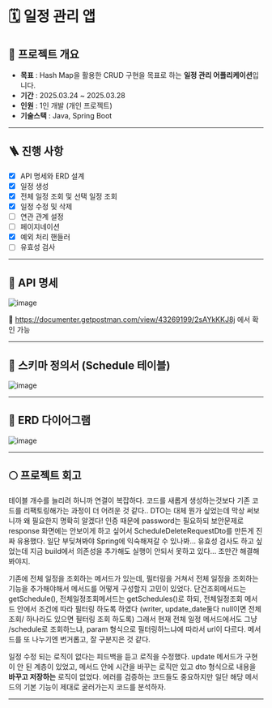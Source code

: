 # 🗓️ 일정 관리 앱
 

## 📌 프로젝트 개요
- **목표** : Hash Map을 활용한 CRUD 구현을 목표로 하는 **일정 관리 어플리케이션**입니다.
- **기간** : 2025.03.24 ~ 2025.03.28
- **인원** : 1인 개발 (개인 프로젝트)
- **기술스택** : Java, Spring Boot

---

## 🪜 진행 사항
- [x] API 명세와 ERD 설계
- [x] 일정 생성
- [x] 전체 일정 조회 및 선택 일정 조회
- [x] 일정 수정 및 삭제
- [ ] 연관 관계 설정
- [ ] 페이지네이션
- [x] 예외 처리 핸들러
- [ ] 유효성 검사

---

## 🎯 API 명세
![image](https://github.com/user-attachments/assets/f95e63ff-6679-4dc0-a5e5-6bde936193cf)

🎨 https://documenter.getpostman.com/view/43269199/2sAYkKKJ8j 에서 확인 가능

---

## 🎯 스키마 정의서 (Schedule 테이블)
![image](https://github.com/user-attachments/assets/b54e3f18-6817-47eb-bea0-2541182b1e8c)

---

## 🎯 ERD 다이어그램
![image](https://github.com/user-attachments/assets/5cc072b8-16ac-4b23-b80b-4f4ecb2ff6db)

---

## 🌕 프로젝트 회고

테이블 개수를 늘리려 하니까 연결이 복잡하다. 코드를 새롭게 생성하는것보다 기존 코드를 리팩토링해가는 과정이 더 어려운 것 같다.. DTO는 대체 뭔가 싶었는데 막상 써보니까 왜 필요한지 명확히 알겠다! 인증 때문에 password는 필요하되 보안문제로 response 화면에는 안보이게 하고 싶어서 ScheduleDeleteRequestDto를 만든게 진짜 유용했다. 일단 부딪쳐봐야 Spring에 익숙해져갈 수 있나봐... 유효성 검사도 하고 싶었는데 지금 build에서 의존성을 추가해도 실행이 안되서 못하고 있다... 조만간 해결해봐야지.

기존에 전체 일정을 조회하는 메서드가 있는데, 필터링을 거쳐서 전체 일정을 조회하는 기능을 추가해야해서 메서드를 어떻게 구성할지 고민이 있었다. 단건조회메서드는 getSchedule(), 전체일정조회메서드는 getSchedules()로 하되, 전체일정조회 메서드 안에서 조건에 따라 필터링 하도록 하였다 (writer, update_date둘다 null이면 전체조회/ 하나라도 있으면 필터링 조회 하도록) 그래서 현재 전체 일정 메서드에서도 그냥 /schedule로 조회하느냐, param 형식으로 필터링하느냐에 따라서 url이 다르다. 메서드를 또 나누기엔 번거롭고, 잘 구분지은 것 같다.

일정 수정 되는 로직이 없다는 피드백을 듣고 로직을 수정했다. update 메서드가 구현이 안 된 계층이 있었고, 메서드 안에 시간을 바꾸는 로직만 있고 dto 형식으로 내용을 **바꾸고 저장하는** 로직이 없었다. 에러를 검증하는 코드들도 중요하지만 일단 해당 메서드의 기본 기능이 제대로 굴러가는지 코드를 분석하자.

---
